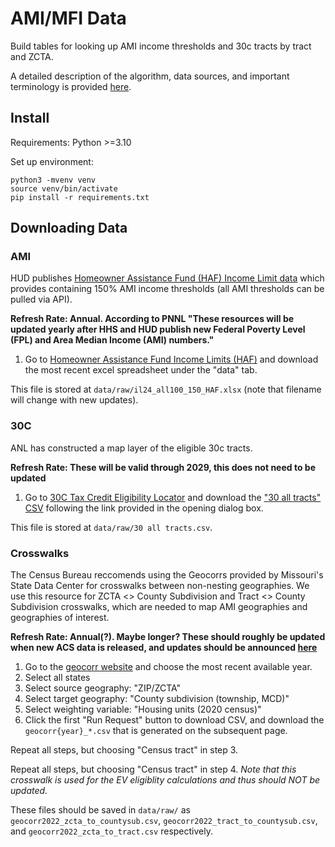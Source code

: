 # AMI/MFI Data

Build tables for looking up AMI income thresholds and 30c tracts by tract and ZCTA.

A detailed description of the algorithm, data sources, and important terminology is provided [here](https://www.notion.so/rewiringamerica/AMI-MFI-for-Incentives-a18db19ff12840319472bc2803a63b31?pvs=4).

## Install

Requirements: Python >=3.10

Set up environment:

```
python3 -mvenv venv
source venv/bin/activate
pip install -r requirements.txt
```

## Downloading Data

### AMI

HUD publishes [Homeowner Assistance Fund (HAF) Income Limit data](https://www.huduser.gov/portal/datasets/haf-il.html) which provides containing 150% AMI income thresholds (all AMI thresholds can be pulled via API).

**Refresh Rate: Annual. According to PNNL "These resources will be updated yearly after HHS and HUD publish new Federal Poverty Level (FPL) and Area Median Income (AMI) numbers."**

1. Go to [Homeowner Assistance Fund Income Limits (HAF)](https://www.huduser.gov/portal/datasets/haf-il.html#data_2024) and download the most recent excel spreadsheet under the "data" tab.

This file is stored at `data/raw/il24_all100_150_HAF.xlsx` (note that filename will change with new updates).

### 30C

ANL has constructed a map layer of the eligible 30c tracts.

**Refresh Rate: These will be valid through 2029, this does not need to be updated**

1. Go to [30C Tax Credit Eligibility Locator](https://experience.arcgis.com/experience/3f67d5e82dc64d1589714d5499196d4f/page/Page/) and download the ["30 all tracts" CSV](https://anl.app.box.com/s/kuybn61o5afa2a8x3knqu02bfgxd0wfg/file/1418411488204) following the link provided in the opening dialog box.

This file is stored at `data/raw/30 all tracts.csv`.

### Crosswalks

The Census Bureau reccomends using the Geocorrs provided by Missouri's State Data Center for crosswalks between non-nesting geographies. We use this resource for ZCTA <> County Subdivision and Tract <> County Subdivision crosswalks, which are needed to map AMI geographies and geographies of interest.

**Refresh Rate: Annual(?). Maybe longer? These should roughly be updated when new ACS data is released, and updates should be announced [here](https://mcdc.missouri.edu/news/category/application-updates/)**

1. Go to the [geocorr website](https://mcdc.missouri.edu/applications/geocorr.html) and choose the most recent available year.
2. Select all states
3. Select source geography: "ZIP/ZCTA"
4. Select target geography: "County subdivision (township, MCD)"
5. Select weighting variable: "Housing units (2020 census)"
6. Click the first "Run Request" button to download CSV, and download the `geocorr{year}_*.csv` that is generated on the subsequent page.

Repeat all steps, but choosing "Census tract" in step 3.

Repeat all steps, but choosing "Census tract" in step 4. _Note that this crosswalk is used for the EV eligiblity calculations and thus should NOT be updated._

These files should be saved in `data/raw/` as `geocorr2022_zcta_to_countysub.csv`, `geocorr2022_tract_to_countysub.csv`, and `geocorr2022_zcta_to_tract.csv` respectively.
